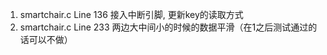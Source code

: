 1. smartchair.c Line 136 接入中断引脚, 更新key的读取方式
2. smartchair.c Line 233 两边大中间小的时候的数据平滑（在1之后测试通过的话可以不做）

